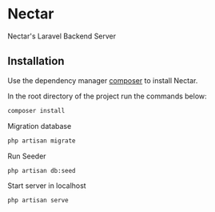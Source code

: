 # Nectar

Nectar's Laravel Backend Server

## Installation

Use the dependency manager [composer](https://getcomposer.org/download/) to install Nectar.

In the root directory of the project run the commands below:

```bash
composer install
```

Migration database

```bash
php artisan migrate
```

Run Seeder
```bash
php artisan db:seed
```

Start server in localhost

```bash
php artisan serve
```
